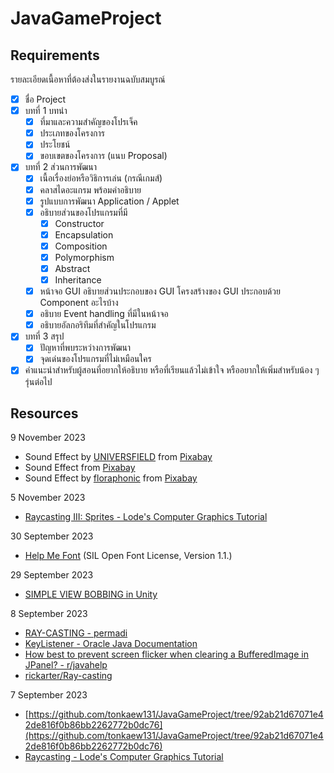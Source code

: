 # JavaGameProject

## Requirements

รายละเอียดเนื้อหาที่ต้องส่งในรายงานฉบับสมบูรณ์

- [x] ชื่อ Project
- [x] บทที่ 1 บทนำ
  - [x] ที่มาและความสำคัญของโปรเจ็ค
  - [x] ประเภทของโครงการ
  - [x] ประโยชน์
  - [x] ขอบเขตของโครงการ (แนบ Proposal)
- [x] บทที่ 2 ส่วนการพัฒนา
  - [x] เนื้อเรื่องย่อหรือวิธิการเล่น (กรณีเกมส์)
  - [x] คลาสไดอะแกรม พร้อมคำอธิบาย
  - [x] รูปแบบการพัฒนา Application / Applet
  - [x] อธิบายส่วนของโปรแกรมที่มี
    - [x] Constructor
    - [x] Encapsulation
    - [x] Composition
    - [x] Polymorphism
    - [x] Abstract
    - [x] Inheritance
  - [x] หน้าจอ GUI อธิบายส่วนประกอบของ GUI โครงสร้างของ GUI ประกอบด้วย Component อะไรบ้าง
  - [x] อธิบาย Event handling ที่มีในหน้าจอ
  - [x] อธิบายอัลกอริทึมที่สำคัญในโปรแกรม
- [x] บทที่ 3 สรุป
  - [x] ปัญหาที่พบระหว่างการพัฒนา
  - [x] จุดเด่นของโปรแกรมที่ไม่เหมือนใคร
- [x] คำแนะนำสำหรับผู้สอนที่อยากให้อธิบาย หรือที่เรียนแล้วไม่เข้าใจ หรืออยากให้เพิ่มสำหรับน้อง ๆ รุ่นต่อไป

## Resources

9 November 2023

- Sound Effect by [UNIVERSFIELD](https://pixabay.com/users/universfield-28281460/?utm_source=link-attribution&utm_medium=referral&utm_campaign=music&utm_content=153277) from [Pixabay](https://pixabay.com/sound-effects//?utm_source=link-attribution&utm_medium=referral&utm_campaign=music&utm_content=153277)
- Sound Effect from [Pixabay](https://pixabay.com/?utm_source=link-attribution&utm_medium=referral&utm_campaign=music&utm_content=96164)
- Sound Effect by [floraphonic](https://pixabay.com/users/floraphonic-38928062/?utm_source=link-attribution&utm_medium=referral&utm_campaign=music&utm_content=172689) from [Pixabay](https://pixabay.com//?utm_source=link-attribution&utm_medium=referral&utm_campaign=music&utm_content=172689)

5 November 2023

- [Raycasting III: Sprites - Lode's Computer Graphics Tutorial](https://lodev.org/cgtutor/raycasting3.html)

30 September 2023

- [Help Me Font](https://ggbot.itch.io/helpme-font) (SIL Open Font License, Version 1.1.)

29 September 2023

- [SIMPLE VIEW BOBBING in Unity](https://www.youtube.com/watch?v=YtitivM4wiM)

8 September 2023

- [RAY-CASTING - permadi](https://www.permadi.com/tutorial/raycast/rayc3.html)
- [KeyListener - Oracle Java Documentation](https://docs.oracle.com/javase/tutorial/uiswing/events/keylistener.html)
- [How best to prevent screen flicker when clearing a BufferedImage in JPanel? - r/javahelp](https://www.reddit.com/r/javahelp/comments/a3glz9/how_best_to_prevent_screen_flicker_when_clearing/)
- [rickarter/Ray-casting](https://github.com/rickarter/Ray-casting/blob/main/player.py#L40)

7 September 2023

- [https://github.com/tonkaew131/JavaGameProject/tree/92ab21d67071e42de816f0b86bb2262772b0dc76](https://github.com/tonkaew131/JavaGameProject/tree/92ab21d67071e42de816f0b86bb2262772b0dc76)
- [Raycasting - Lode's Computer Graphics Tutorial](https://lodev.org/cgtutor/raycasting.html)
